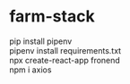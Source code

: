 # farm-stack
pip install pipenv<br>
pipenv install requirements.txt<br>
npx create-react-app fronend<br>
npm i axios
